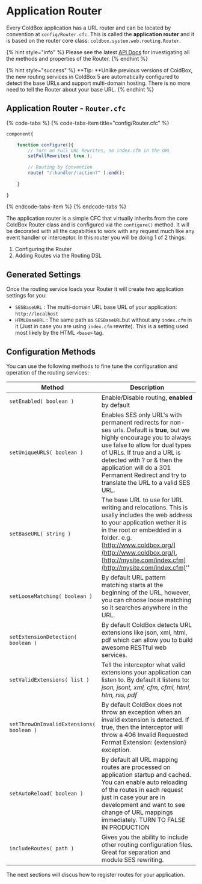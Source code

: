 # Application Router

Every ColdBox application has a URL router and can be located by convention at `config/Router.cfc`.  This is called the **application router** and it is based on the router core class: `coldbox.system.web.routing.Router`.  

{% hint style="info" %}
Please see the latest [API Docs](http://apidocs.ortussolutions.com/coldbox/5.0.0/coldbox/system/web/routing/Router.html) for investigating all the methods and properties of the Router.
{% endhint %}

{% hint style="success" %}
**Tip: **Unlike previous versions of ColdBox, the new routing services in ColdBox 5 are automatically configured to detect the base URLs and support multi-domain hosting. There is no more need to tell the Router about your base URL.
{% endhint %}

## Application Router - `Router.cfc`

{% code-tabs %}
{% code-tabs-item title="config/Router.cfc" %}
```javascript
component{

    function configure(){
        // Turn on Full URL Rewrites, no index.cfm in the URL
        setFullRewrites( true );
        
        // Routing by Convention
        route( "/:handler/:action?" ).end();
        
    }
    
}
```
{% endcode-tabs-item %}
{% endcode-tabs %}

The application router is a simple CFC that virtually inherits from the core ColdBox Router class and is configured via the `configure()` method.  It will be decorated with all the capabilties to work with any request much like any event handler or interceptor.  In this router you will be doing 1 of 2 things:

1. Configuring the Router
2. Adding Routes via the Routing DSL

## Generated Settings

Once the routing service loads your Router it will create two application settings for you:

* `SESBaseURL` : The multi-domain URL base URL of your application: `http://localhost`
* `HTMLBaseURL` : The same path as `SESBaseURL`but without any `index.cfm` in it \(Just in case you are using `index.cfm` rewrite\). This is a setting used most likely by the HTML `<base>` tag.

## Configuration Methods

You can use the following methods to fine tune the configuration and operation of the routing services:

| **Method** | **Description** |
| --- | --- |
| `setEnabled( boolean )` | Enable/Disable routing, **enabled** by default |
| `setUniqueURLS( boolean )` | Enables SES only URL's with permanent redirects for non-ses urls. Default is **true**, but we highly encourage you to always use false to allow for dual types of URLs. If true and a URL is detected with ? or & then the application will do a 301 Permanent Redirect and try to translate the URL to a valid SES URL. |
| `setBaseURL( string )` | The base URL to use for URL writing and relocations. This is usally includes the web address to your application wether it is in the root or embedded in a folder. e.g. [http://www.coldbox.org/](http://www.coldbox.org/), [http://mysite.com/index.cfm](http://mysite.com/index.cfm)'' |
| `setLooseMatching( boolean )` | By default URL pattern matching starts at the beginning of the URL, however, you can choose loose matching so it searches anywhere in the URL. |
| `setExtensionDetection( boolean )` | By default ColdBox detects URL extensions like json, xml, html, pdf which can allow you to build awesome RESTful web services. |
| `setValidExtensions( list )` | Tell the interceptor what valid extensions your application can listen to. By default it listens to: _json, jsont, xml, cfm, cfml, html, htm, rss, pdf_ |
| `setThrowOnInvalidExtensions( boolean )` | By default ColdBox does not throw an exception when an invalid extension is detected. If true, then the interceptor will throw a 406 Invalid Requested Format Extension: {extension} exception. |
| `setAutoReload( boolean )` | By default all URL mapping routes are processed on application startup and cached. You can enable auto reloading of the routes in each request just in case your are in development and want to see change of URL mappings immediately. TURN TO FALSE IN PRODUCTION |
| `includeRoutes( path )` | Gives you the ability to include other routing configuration files. Great for separation and module SES rewriting. |

The next sections will discus how to register routes for your application.

